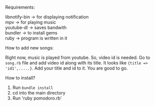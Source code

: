 Requirements:

  libnotify-bin -> for displaying notification\
  mpv -> for playing music\
  youtube-dl -> saves bandwith\
  bundler -> to install gems\
  ruby -> program is written in it

How to add new songs:

  Right now, music is played from youtube. So, video id is needed. Go
  to `song.rb` file and add video id along with its title. It looks
  like `{title => 'id1',.....}`. Add your title and id to it. You are 
  good to go.

How to install?

1. Run `bundle install`
2. cd into the main directory  
3. Run 'ruby pomodoro.rb'

